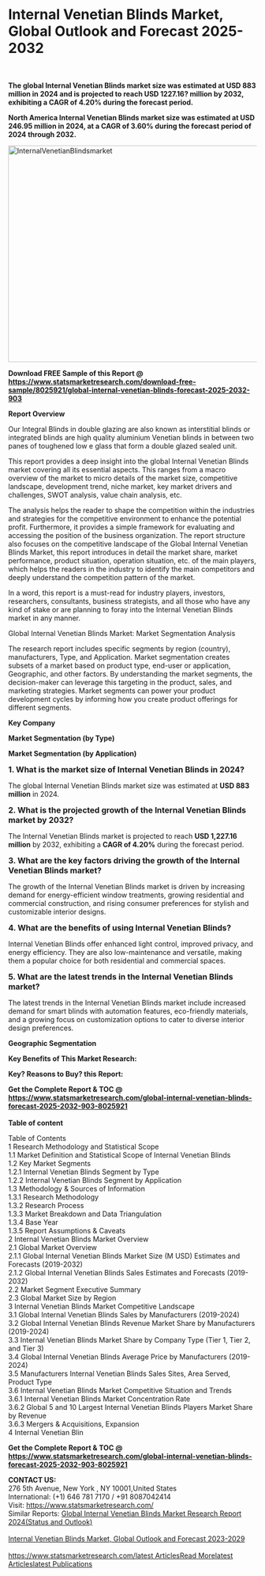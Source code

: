 <h1>Internal Venetian Blinds Market, Global Outlook and Forecast 2025-2032</h1><br/><p><strong>The global Internal Venetian Blinds market size was estimated at USD 883 million in 2024 and is projected to reach USD 1227.16? million by 2032, exhibiting a <strong>CAGR</strong> of 4.20% during the forecast period.</strong></p><p><strong>North America Internal Venetian Blinds market size was estimated at USD 246.95 million in 2024, at a <strong>CAGR</strong> of 3.60% during the forecast period of 2024 through 2032.</strong></p><p><img alt="InternalVenetianBlindsmarket" src="https://www.grandresearchstore.com/assets/report-images/InternalVenetianBlindsmarket.png" style="width: 730px; height: 438px;"></p><p><strong>Download FREE Sample of this Report @ <a href="https://www.statsmarketresearch.com/download-free-sample/8025921/global-internal-venetian-blinds-forecast-2025-2032-903">https://www.statsmarketresearch.com/download-free-sample/8025921/global-internal-venetian-blinds-forecast-2025-2032-903</a></strong></p><p><strong>Report Overview</strong></p><p>Our Integral Blinds in double glazing are also known as interstitial blinds or integrated blinds are high quality aluminium Venetian blinds in between two panes of toughened low e glass that form a double glazed sealed unit.</p><p>This report provides a deep insight into the global Internal Venetian Blinds market covering all its essential aspects. This ranges from a macro overview of the market to micro details of the market size, competitive landscape, development trend, niche market, key market drivers and challenges, SWOT analysis, value chain analysis, etc.</p><p>The analysis helps the reader to shape the competition within the industries and strategies for the competitive environment to enhance the potential profit. Furthermore, it provides a simple framework for evaluating and accessing the position of the business organization. The report structure also focuses on the competitive landscape of the Global Internal Venetian Blinds Market, this report introduces in detail the market share, market performance, product situation, operation situation, etc. of the main players, which helps the readers in the industry to identify the main competitors and deeply understand the competition pattern of the market.</p><p>In a word, this report is a must-read for industry players, investors, researchers, consultants, business strategists, and all those who have any kind of stake or are planning to foray into the Internal Venetian Blinds market in any manner.</p><p>Global Internal Venetian Blinds Market: Market Segmentation Analysis</p><p>The research report includes specific segments by region (country), manufacturers, Type, and Application. Market segmentation creates subsets of a market based on product type, end-user or application, Geographic, and other factors. By understanding the market segments, the decision-maker can leverage this targeting in the product, sales, and marketing strategies. Market segments can power your product development cycles by informing how you create product offerings for different segments.</p><p><strong>Key Company</strong></p><p><strong>Market Segmentation (by Type)</strong></p><p><strong>Market Segmentation (<strong>by Application</strong>)</strong></p><p><span style="font-size:16px;"><strong>1. What is the market size of Internal Venetian Blinds in 2024?</strong></span></p><p>The global Internal Venetian Blinds market size was estimated at <strong>USD 883 million</strong> in 2024.</p><p><span style="font-size:16px;"><strong>2. What is the projected growth of the Internal Venetian Blinds market by 2032?</strong></span></p><p>The Internal Venetian Blinds market is projected to reach <strong>USD 1,227.16 million</strong> by 2032, exhibiting a <strong><strong>CAGR</strong> of 4.20%</strong> during the forecast period.</p><p><span style="font-size:16px;"><strong>3. What are the key factors driving the growth of the Internal Venetian Blinds market?</strong></span></p><p>The growth of the Internal Venetian Blinds market is driven by increasing demand for energy-efficient window treatments, growing residential and commercial construction, and rising consumer preferences for stylish and customizable interior designs.</p><p><span style="font-size:16px;"><strong>4. What are the benefits of using Internal Venetian Blinds?</strong></span></p><p>Internal Venetian Blinds offer enhanced light control, improved privacy, and energy efficiency. They are also low-maintenance and versatile, making them a popular choice for both residential and commercial spaces.</p><p><span style="font-size:16px;"><strong>5. What are the latest trends in the Internal Venetian Blinds market?</strong></span></p><p>The latest trends in the Internal Venetian Blinds market include increased demand for smart blinds with automation features, eco-friendly materials, and a growing focus on customization options to cater to diverse interior design preferences.</p><p><strong>Geographic Segmentation</strong></p><p><strong>Key Benefits of This Market Research:</strong></p><p><strong>Key? <strong>Reasons to Buy</strong>? this Report:</strong></p><div><b>Get the Complete Report & TOC @ <a href="https://www.statsmarketresearch.com/global-internal-venetian-blinds-forecast-2025-2032-903-8025921">https://www.statsmarketresearch.com/global-internal-venetian-blinds-forecast-2025-2032-903-8025921</a></b></div><br><b>Table of content</b><p>Table of Contents<br />1 Research Methodology and Statistical Scope<br />1.1 Market Definition and Statistical Scope of Internal Venetian Blinds<br />1.2 Key Market Segments<br />1.2.1 Internal Venetian Blinds Segment by Type<br />1.2.2 Internal Venetian Blinds Segment by Application<br />1.3 Methodology & Sources of Information<br />1.3.1 Research Methodology<br />1.3.2 Research Process<br />1.3.3 Market Breakdown and Data Triangulation<br />1.3.4 Base Year<br />1.3.5 Report Assumptions & Caveats<br />2 Internal Venetian Blinds Market Overview<br />2.1 Global Market Overview<br />2.1.1 Global Internal Venetian Blinds Market Size (M USD) Estimates and Forecasts (2019-2032)<br />2.1.2 Global Internal Venetian Blinds Sales Estimates and Forecasts (2019-2032)<br />2.2 Market Segment Executive Summary<br />2.3 Global Market Size by Region<br />3 Internal Venetian Blinds Market Competitive Landscape<br />3.1 Global Internal Venetian Blinds Sales by Manufacturers (2019-2024)<br />3.2 Global Internal Venetian Blinds Revenue Market Share by Manufacturers (2019-2024)<br />3.3 Internal Venetian Blinds Market Share by Company Type (Tier 1, Tier 2, and Tier 3)<br />3.4 Global Internal Venetian Blinds Average Price by Manufacturers (2019-2024)<br />3.5 Manufacturers Internal Venetian Blinds Sales Sites, Area Served, Product Type<br />3.6 Internal Venetian Blinds Market Competitive Situation and Trends<br />3.6.1 Internal Venetian Blinds Market Concentration Rate<br />3.6.2 Global 5 and 10 Largest Internal Venetian Blinds Players Market Share by Revenue<br />3.6.3 Mergers & Acquisitions, Expansion<br />4 Internal Venetian Blin<br><div><b>Get the Complete Report & TOC @ <a href="https://www.statsmarketresearch.com/global-internal-venetian-blinds-forecast-2025-2032-903-8025921">https://www.statsmarketresearch.com/global-internal-venetian-blinds-forecast-2025-2032-903-8025921</a></b></div></p> <b>CONTACT US:</b><br>276 5th Avenue, New York , NY 10001,United States<br>International: (+1) 646 781 7170 / +91 8087042414<br>Visit: <a href="https://www.statsmarketresearch.com/">https://www.statsmarketresearch.com/</a><br>Similar Reports: <a href="https://www.statsmarketresearch.com/global-internal-venetian-blinds-forecast-2025-2032-903-8025921">Global Internal Venetian Blinds Market Research Report 2024(Status and Outlook)</a><br/><br/><a href="https://www.statsmarketresearch.com/global-internal-venetian-blinds-forecast-2025-2032-903-8025921">Internal Venetian Blinds Market, Global Outlook and Forecast 2023-2029</a><br/><br/><a href="https://gyeongbokgung.com">https://www.statsmarketresearch.com/</a><a href="https://hallyeomaritime.com">latest Articles</a><a href="https://jingwansa.com">Read More</a><a href=https://nguoiviet.jp/">latest Articles</a><a href="https://www.intelmarketresearch.com/">latest Publications</a>